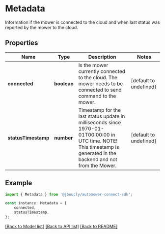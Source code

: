 # Metadata

Information if the mower is connected to the cloud and when last status was reported by the mower to the cloud.

## Properties

Name | Type | Description | Notes
------------ | ------------- | ------------- | -------------
**connected** | **boolean** | Is the mower currently connected to the cloud. The mower needs to be connected to send command to the mower. | [default to undefined]
**statusTimestamp** | **number** | Timestamp for the last status update in milliseconds since 1970-01-01T00:00:00 in UTC time. NOTE! This timestamp is generated in the backend and not from the Mower. | [default to undefined]

## Example

```typescript
import { Metadata } from '@jboucly/automower-connect-sdk';

const instance: Metadata = {
    connected,
    statusTimestamp,
};
```

[[Back to Model list]](../README.md#documentation-for-models) [[Back to API list]](../README.md#documentation-for-api-endpoints) [[Back to README]](../README.md)
